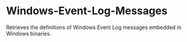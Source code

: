# Windows-Event-Log-Messages
Retrieves the definitions of Windows Event Log messages embedded in Windows binaries.
